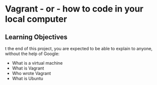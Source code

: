 # Vagrant - or - how to code in your local computer
## Learning Objectives
t the end of this project, you are expected to be able to explain to anyone, without the help of Google:

- What is a virtual machine
- What is Vagrant
- Who wrote Vagrant
- What is Ubuntu


